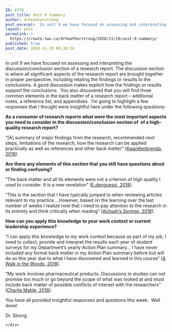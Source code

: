 ```yaml
---
ID: 6778
post_title: Unit 9 Summary
author: drheatherstrong
post_excerpt: 'In unit 9 we have focused on assessing and interpreting the discussion/conclusion section of a research report. The discussion section is where all significant aspects of the research report are brought together in proper perspective, including relating the findings or results to the conclusions. A good discussion makes explicit how the findings or results support [&hellip;]'
layout: post
permalink: >
  https://create.twu.ca/drheatherstrong/2018/11/19/unit-9-summary/
published: true
post_date: 2018-11-19 09:39:24
---
```

In unit 9 we have focused on assessing and interpreting the discussion/conclusion section of a research report. The discussion section is where all significant aspects of the research report are brought together in proper perspective, including relating the findings or results to the conclusions. A good discussion makes explicit how the findings or results support the conclusions.  You also discovered that you will find three common elements in the back matter of a research report &#8211; additional notes, a reference list, and appendixes.  I&#8217;m going to highlight a few responses that I thought were insightful here under the following questions:

<strong>As a consumer of research reports what were the most important aspects you need to consider in the discussion/conclusion section of  of a high-quality research report?</strong>

&#8220;[A] summary of major findings from the research, recommended next steps, limitations of the research, how the research can be applied practically as well as references and other back matter&#8221; (<a href="https://create.twu.ca/kwantlenbrenda/2018/11/15/week-9-blog/">Kwantlenbrenda, 2018</a>).

<strong>Are there any elements of this section that you still have questions about or finding confusing?</strong>

&#8220;The back matter and all its elements were not a criterion of high quality I used to consider. It is a new revelation&#8221; (<a href="https://create.twu.ca/edenguessi/2018/11/16/discussion-conclusion-section/">E.denguessi, 2018</a>).

&#8220;This is the section that I have typically jumped to when reviewing articles relevant to my practice&#8230;.However, based on the learning over the last number of weeks I realize now that I need to pay attention to the research in its entirety and think critically when reading&#8221; (<a href="https://create.twu.ca/achsahs-springs/2018/11/17/unit-9-conclusions-of-research-reports/">Achsah&#8217;s Springs, 2018</a>).

<strong>How can you apply this knowledge to your work context or current leadership experience?</strong>

&#8220;I can apply this knowledge to my work context because as part of my job, I need to collect, provide and interpret the results each year of student surveys for my Department’s yearly Action Plan summary&#8230; I have never included any formal back matter in my Action Plan summary before but will do so this year due to what I have discovered and learned in this course&#8221; (<a href="https://create.twu.ca/awalkinthewoods/unit-9-discussion-conclusion-section/">A Walk in the Woods, 2018</a>).

&#8220;My work involves pharmaceutical products. Discussions in studies can not promise too much or go beyond the scope of what was looked at and must include back matter of possible conflicts of interest with the researchers&#8221; (<a href="https://create.twu.ca/charliemable/2018/11/16/unit-9-conclusions-of-research-reports/">Charlie Mable, 2018</a>).

You have all provided insightful responses and questions this week.  Well done!

Dr. Strong

<div id="themify_builder_content-352" data-postid="352" class="themify_builder_content themify_builder_content-352 themify_builder">

    </div>

<!-- /themify_builder_content -->